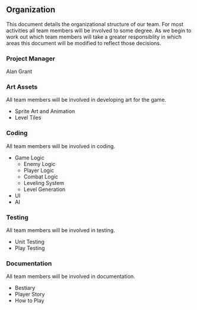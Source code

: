 ## Organization

This document details the organizational structure of our team. For most activities all team members will be involved to some degree. As we begin to work out which team members will take a greater responsiblity in which areas this document will be modified to reflect those decisions. 

### Project Manager

Alan Grant

### Art Assets

All team members will be involved in developing art for the game. 

* Sprite Art and Animation
* Level Tiles

### Coding

All team members will be involved in coding.

* Game Logic
   * Enemy Logic
   * Player Logic
   * Combat Logic
   * Leveling System
   * Level Generation
* UI
* AI

### Testing

All team members will be involved in testing.

* Unit Testing
* Play Testing

### Documentation

All team members will be involved in documentation.

* Bestiary
* Player Story
* How to Play
